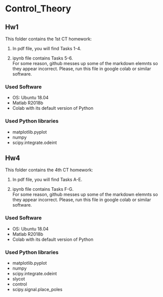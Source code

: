 # Control_Theory

## Hw1
This folder contains the 1st CT homework:

1. In pdf file, you will find Tasks 1-4.

2. ipynb file contains Tasks 5-6. <br>
For some reason, github messes up some of the markdown elemnts so they appear incorrect.
Please, run this file in google colab or similar software. 


### Used Software
* OS: Ubuntu 18.04
* Matlab R2018b
* Colab with its default version of Python

### Used Python libraries
* matplotlib.pyplot
* numpy
* scipy.integrate.odeint


## Hw4
This folder contains the 4th CT homework:

1. In pdf file, you will find Tasks A-E.

2. ipynb file contains Tasks F-G. <br>
For some reason, github messes up some of the markdown elemnts so they appear incorrect.
Please, run this file in google colab or similar software. 


### Used Software
* OS: Ubuntu 18.04
* Matlab R2018b
* Colab with its default version of Python

### Used Python libraries
* matplotlib.pyplot
* numpy
* scipy.integrate.odeint
* slycot
* control
* scipy.signal.place_poles
